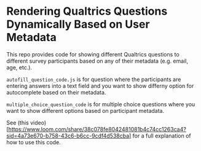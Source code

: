 # Rendering Qualtrics Questions Dynamically Based on User Metadata

This repo provides code for showing different Qualtrics questions to different survey participants based on any of their metadata (e.g. email, age, etc.).

`autofill_question_code.js` is for question where the participants are entering answers into a text field and you want to show differny option for autocomplete based on their metadata.

`multiple_choice_question_code` is for multiple choice questions where you want to show different options based on participant metadata.

See (this video)[https://www.loom.com/share/38c078fe8042481081b4c74cc1263ca4?sid=4a73e670-b758-43c6-b6cc-9cdf4d538cba] for a full explanation of how to use this code.